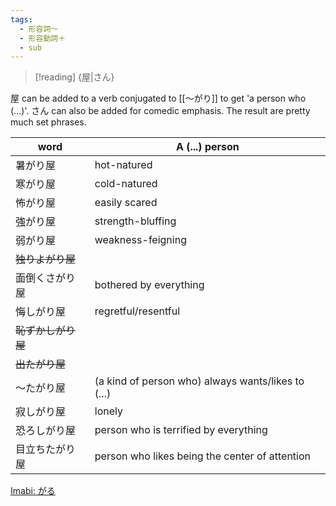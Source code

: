 ```yaml
---
tags:
  - 形容詞〜
  - 形容動詞＋
  - sub
---
```

>[!reading]
>{屋|さん}

屋 can be added to a verb conjugated to [[〜がり]] to get 'a person who (...)'. さん can also be added for comedic emphasis. The result are pretty much set phrases.

| word        | A (...) person                                     |
| ----------- | -------------------------------------------------- |
| 暑がり屋        | hot-natured                                        |
| 寒がり屋        | cold-natured                                       |
| 怖がり屋        | easily scared                                      |
| 強がり屋        | strength-bluffing                                  |
| 弱がり屋        | weakness-feigning                                  |
| ~~独りよがり屋~~  |                                                    |
| 面倒くさがり屋     | bothered by everything                             |
| 悔しがり屋       | regretful/resentful                                |
| ~~恥ずかしがり屋~~ |                                                    |
| ~~出たがり屋~~   |                                                    |
| ～たがり屋       | (a kind of person who) always wants/likes to (...) |
| 寂しがり屋       | lonely                                             |
| 恐ろしがり屋      | person who is terrified by everything              |
| 目立ちたがり屋     | person who likes being the center of attention     |
[Imabi: がる](https://imabi.org/the-auxiliary-verb-%ef%bd%9e%e3%81%8c%e3%82%8b/)